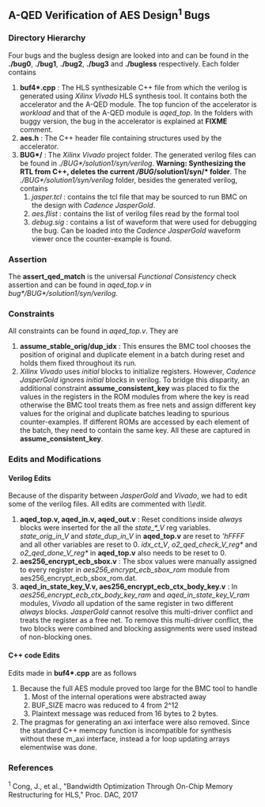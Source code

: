 ## A-QED Verification of AES Design<sup>1</sup> Bugs 

### Directory Hierarchy

Four bugs and the bugless design are looked into and can be found in the **./bug0**, **./bug1**, **./bug2**, **./bug3** and **./bugless** respectively. Each folder contains  

1. __buf4*.cpp__ : The HLS synthesizable C++ file from which the verilog is generated using *Xilinx Vivado* HLS synthesis tool. It contains both the accelerator and the A-QED module. The top funcion of the accelerator is *workload* and that of the A-QED module is *aqed_top*. In the folders with buggy version, the bug in the accelerator is explained at **FIXME** comment.  
2. __aes.h__ : The C++ header file containing structures used by the accelerator.  
3. __BUG*/__ : The *Xilinx Vivado* project folder. The generated verilog files can be found in _./BUG*/solution1/syn/verilog_. __Warning: Synthesizing the RTL from C++, deletes the current */BUG*/solution1/syn/* folder__. The _./BUG*/solution1/syn/verilog_ folder, besides the generated verilog, contains  
   1. _jasper.tcl_ : contains the tcl file that may be sourced to run BMC on the design with _Cadence JasperGold_. 
   2. _aes.flist_ : contains the list of verilog files read by the formal tool
   3. _debug.sig_ : contains a list of waveform that were used for debugging the bug. Can be loaded into the _Cadence JasperGold_ waveform viewer once the counter-example is found.

### Assertion
   The **assert_qed_match** is the  universal *Functional Consistency* check assertion and can be found in *aqed_top.v* in _bug*/BUG*/solution1/syn/verilog_.

### Constraints 
   All constraints can be found in *aqed_top.v*. They are  
1. **assume_stable_orig/dup_idx** : This ensures the BMC tool chooses the position of original and duplicate element in a batch during reset and holds them fixed throughout its run. 
2. *Xilinx Vivado* uses *initial* blocks to initialize registers. However, *Cadence JasperGold* ignores *initial* blocks in verilog. To bridge this disparity, an additional constraint **assume_consistent_key** was placed to fix the values in the registers in the ROM modules from where the key is read otherwise the BMC tool treats them as free nets and assign different key values for the original and duplicate batches leading to spurious counter-examples. If different ROMs are accessed by each element of the batch, they need to contain the same key. All these are captured in  **assume_consistent_key**. 

### Edits and Modifications

#### Verilog Edits
   Because of the disparity between *JasperGold* and *Vivado*, we had to edit some of the verilog files. All edits are commented with *\\\edit*.  
1. **aqed_top.v, aqed_in.v, aqed_out.v** : Reset conditions inside *always* blocks were inserted for the all the _state\_*\_V_ reg variables. _state\_orig\_in\_V_ and _state\_dup\_in\_V_ in **aqed_top.v** are reset to _'hFFFF_ and all other variables are reset to 0. _idx_ct_V_, _o2_qed_check_V_reg*_ and _o2_qed_done_V_reg*_ in **aqed_top.v** also needs to be reset to 0.
2. **aes256_encrypt_ecb_sbox.v** : The sbox values were manually assigned to every register in *aes256\_encrypt\_ecb\_sbox\_rom* module from aes256\_encrypt\_ecb\_sbox\_rom.dat. 
3. **aqed_in_state_key_V.v, aes256_encrypt_ecb_ctx_body_key.v** : In *aes256_encrypt_ecb_ctx_body_key_ram* and *aqed_in_state_key_V_ram* modules, *Vivado* all updation of the same register in two different *always* blocks. *JasperGold* cannot resolve this multi-driver conflict and treats the register as a free net. To remove this multi-driver conflict, the two blocks were combined and blocking assignments were used instead of non-blocking ones.

#### C++ code Edits
   Edits made in __buf4*.cpp__ are as follows  
1. Because the full AES module proved too large for the BMC tool to handle  
   1. Most of the internal operations were abstracted away
   2. BUF_SIZE macro was reduced to 4 from 2^12
   3. Plaintext message was reduced from 16 bytes to 2 bytes.
2. The pragmas for generating an axi interface were also removed. Since the standard C++ memcpy function is incompatible for synthesis without these m\_axi interface, instead a for loop updating arrays elementwise was done.

### References
<sup>1</sup> Cong, J., et al., "Bandwidth Optimization Through On-Chip Memory Restructuring for HLS," Proc. DAC, 2017


